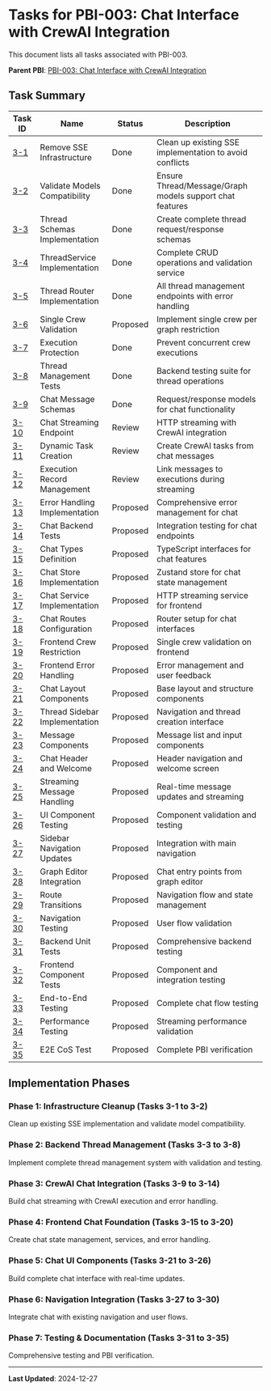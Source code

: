# Tasks for PBI-003: Chat Interface with CrewAI Integration

This document lists all tasks associated with PBI-003.

**Parent PBI**: [PBI-003: Chat Interface with CrewAI Integration](mdc:prd.md)

## Task Summary

| Task ID | Name | Status | Description |
|---------|------|--------|-------------|
| [3-1](mdc:tasks/PBI-003-1.md) | Remove SSE Infrastructure | Done | Clean up existing SSE implementation to avoid conflicts |
| [3-2](mdc:tasks/PBI-003-2.md) | Validate Models Compatibility | Done | Ensure Thread/Message/Graph models support chat features |
| [3-3](mdc:tasks/PBI-003-3.md) | Thread Schemas Implementation | Done | Create complete thread request/response schemas |
| [3-4](mdc:tasks/PBI-003-4.md) | ThreadService Implementation | Done | Complete CRUD operations and validation service |
| [3-5](mdc:tasks/PBI-003-5.md) | Thread Router Implementation | Done | All thread management endpoints with error handling |
| [3-6](mdc:tasks/PBI-003-6.md) | Single Crew Validation | Proposed | Implement single crew per graph restriction |
| [3-7](mdc:tasks/PBI-003-7.md) | Execution Protection | Done | Prevent concurrent crew executions |
| [3-8](mdc:tasks/PBI-003-8.md) | Thread Management Tests | Done | Backend testing suite for thread operations |
| [3-9](mdc:tasks/PBI-003-9.md) | Chat Message Schemas | Done | Request/response models for chat functionality |
| [3-10](mdc:tasks/PBI-003-10.md) | Chat Streaming Endpoint | Review | HTTP streaming with CrewAI integration |
| [3-11](mdc:tasks/PBI-003-11.md) | Dynamic Task Creation | Review | Create CrewAI tasks from chat messages |
| [3-12](mdc:tasks/PBI-003-12.md) | Execution Record Management | Review | Link messages to executions during streaming |
| [3-13](mdc:tasks/PBI-003-13.md) | Error Handling Implementation | Proposed | Comprehensive error management for chat |
| [3-14](mdc:tasks/PBI-003-14.md) | Chat Backend Tests | Proposed | Integration testing for chat endpoints |
| [3-15](mdc:tasks/PBI-003-15.md) | Chat Types Definition | Proposed | TypeScript interfaces for chat features |
| [3-16](mdc:tasks/PBI-003-16.md) | Chat Store Implementation | Proposed | Zustand store for chat state management |
| [3-17](mdc:tasks/PBI-003-17.md) | Chat Service Implementation | Proposed | HTTP streaming service for frontend |
| [3-18](mdc:tasks/PBI-003-18.md) | Chat Routes Configuration | Proposed | Router setup for chat interfaces |
| [3-19](mdc:tasks/PBI-003-19.md) | Frontend Crew Restriction | Proposed | Single crew validation on frontend |
| [3-20](mdc:tasks/PBI-003-20.md) | Frontend Error Handling | Proposed | Error management and user feedback |
| [3-21](mdc:tasks/PBI-003-21.md) | Chat Layout Components | Proposed | Base layout and structure components |
| [3-22](mdc:tasks/PBI-003-22.md) | Thread Sidebar Implementation | Proposed | Navigation and thread creation interface |
| [3-23](mdc:tasks/PBI-003-23.md) | Message Components | Proposed | Message list and input components |
| [3-24](mdc:tasks/PBI-003-24.md) | Chat Header and Welcome | Proposed | Header navigation and welcome screen |
| [3-25](mdc:tasks/PBI-003-25.md) | Streaming Message Handling | Proposed | Real-time message updates and streaming |
| [3-26](mdc:tasks/PBI-003-26.md) | UI Component Testing | Proposed | Component validation and testing |
| [3-27](mdc:tasks/PBI-003-27.md) | Sidebar Navigation Updates | Proposed | Integration with main navigation |
| [3-28](mdc:tasks/PBI-003-28.md) | Graph Editor Integration | Proposed | Chat entry points from graph editor |
| [3-29](mdc:tasks/PBI-003-29.md) | Route Transitions | Proposed | Navigation flow and state management |
| [3-30](mdc:tasks/PBI-003-30.md) | Navigation Testing | Proposed | User flow validation |
| [3-31](mdc:tasks/PBI-003-31.md) | Backend Unit Tests | Proposed | Comprehensive backend testing |
| [3-32](mdc:tasks/PBI-003-32.md) | Frontend Component Tests | Proposed | Component and integration testing |
| [3-33](mdc:tasks/PBI-003-33.md) | End-to-End Testing | Proposed | Complete chat flow testing |
| [3-34](mdc:tasks/PBI-003-34.md) | Performance Testing | Proposed | Streaming performance validation |
| [3-35](mdc:tasks/PBI-003-35.md) | E2E CoS Test | Proposed | Complete PBI verification |

## Implementation Phases

### Phase 1: Infrastructure Cleanup (Tasks 3-1 to 3-2)
Clean up existing SSE implementation and validate model compatibility.

### Phase 2: Backend Thread Management (Tasks 3-3 to 3-8)
Implement complete thread management system with validation and testing.

### Phase 3: CrewAI Chat Integration (Tasks 3-9 to 3-14)
Build chat streaming with CrewAI execution and error handling.

### Phase 4: Frontend Chat Foundation (Tasks 3-15 to 3-20)
Create chat state management, services, and error handling.

### Phase 5: Chat UI Components (Tasks 3-21 to 3-26)
Build complete chat interface with real-time updates.

### Phase 6: Navigation Integration (Tasks 3-27 to 3-30)
Integrate chat with existing navigation and user flows.

### Phase 7: Testing & Documentation (Tasks 3-31 to 3-35)
Comprehensive testing and PBI verification.

---

**Last Updated**: 2024-12-27 